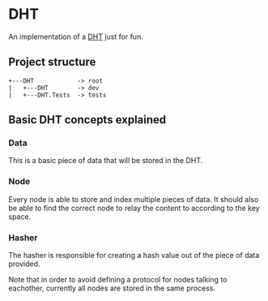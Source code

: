 # DHT

An implementation of a [DHT](https://en.wikipedia.org/wiki/Distributed_hash_table) just for fun.

## Project structure
    +---DHT            -> root
    |   +---DHT        -> dev 
    |   +---DHT.Tests  -> tests
    
## Basic DHT concepts explained

### Data
This is a basic piece of data that will be stored in the DHT.

### Node 
Every node is able to store and index multiple pieces of data. It should also be able to find the correct node to relay the content to according to the key space.

### Hasher
The hasher is responsible for creating a hash value out of the piece of data provided.

Note that in order to avoid defining a protocol for nodes talking to eachother, currently all nodes are stored in the same process. 


    
